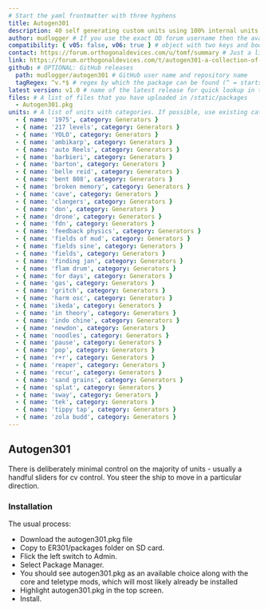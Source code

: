 ```yaml
---
# Start the yaml frontmatter with three hyphens
title: Autogen301
description: 40 self generating custom units using 100% internal units.
author: mudlogger # If you use the exact OD forum username then the avatar will be fetched from the forum
compatibility: { v05: false, v06: true } # object with two keys and boolean values: v05 and v06
contact: https://forum.orthogonaldevices.com/u/tomf/summary # Just a link to wherever you can be contacted
link: https://forum.orthogonaldevices.com/t/autogen301-a-collection-of-self-generating-custom-units # Another link, to the project source or
github: # OPTIONAL: GitHub releases
  path: mudlogger/autogen301 # GitHub user name and repository name
  tagRegex: ^v.*$ # regex by which the package can be found (^ = starts with, .*$ = any extension)
latest version: v1.0 # name of the latest release for quick lookup in the index
files: # A list of files that you have uploaded in /static/packages
  - Autogen301.pkg
units: # A list of units with categories. If possible, use existing categories unless you have something that deserves its own
  - { name: '1975', category: Generators }
  - { name: '217 levels', category: Generators }
  - { name: 'YOLO', category: Generators }
  - { name: 'ambikarp', category: Generators }
  - { name: 'auto Reels', category: Generators }
  - { name: 'barbieri', category: Generators }
  - { name: 'barton', category: Generators }
  - { name: 'belle reid', category: Generators }
  - { name: 'bent 808', category: Generators }
  - { name: 'broken memory', category: Generators }
  - { name: 'cave', category: Generators }
  - { name: 'clangers', category: Generators }
  - { name: 'don', category: Generators }
  - { name: 'drone', category: Generators }
  - { name: 'fdn', category: Generators }
  - { name: 'feedback physics', category: Generators }
  - { name: 'fields of mud', category: Generators }
  - { name: 'fields sine', category: Generators }
  - { name: 'fields', category: Generators }
  - { name: 'finding jan', category: Generators }
  - { name: 'flam drum', category: Generators }
  - { name: 'for days', category: Generators }
  - { name: 'gas', category: Generators }
  - { name: 'gritch', category: Generators }
  - { name: 'harm osc', category: Generators }
  - { name: 'ikeda', category: Generators }
  - { name: 'in theory', category: Generators }
  - { name: 'indo chine', category: Generators }
  - { name: 'newdon', category: Generators }
  - { name: 'noodles', category: Generators }
  - { name: 'pause', category: Generators }
  - { name: 'pop', category: Generators }
  - { name: 'r+r', category: Generators }
  - { name: 'reaper', category: Generators }
  - { name: 'recur', category: Generators }
  - { name: 'sand grains', category: Generators }
  - { name: 'splat', category: Generators }
  - { name: 'sway', category: Generators }
  - { name: 'tek', category: Generators }
  - { name: 'tippy tap', category: Generators }
  - { name: 'zola budd', category: Generators }
---
```


## Autogen301

There is deliberately minimal control on the majority of units - usually a handful sliders for cv control. You steer the ship to move in a particular direction.

<div class="yt-embed">
  <youtube :video-id="'AEXSCNBweII'"></youtube>
</div>

### Installation

The usual process:

- Download the autogen301.pkg file
- Copy to ER301/packages folder on SD card.
- Flick the left switch to Admin.
- Select Package Manager.
- You should see autogen301.pkg as an available choice along with the core and teletype mods, which will most likely already be installed
- Highlight autogen301.pkg in the top screen.
- Install.
